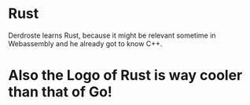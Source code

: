 # Rust

Derdroste learns Rust, because it might be relevant sometime in Webassembly and he already got to know C++.

# Also the Logo of Rust is way cooler than that of Go! 
